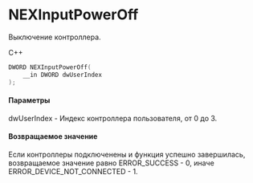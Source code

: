 ﻿# NEXInputPowerOff
Выключение контроллера.

С++
```c
DWORD NEXInputPowerOff(
	__in DWORD dwUserIndex
);
```

#### Параметры
dwUserIndex - Индекс контроллера пользователя, от 0 до 3.

#### Возвращаемое значение
Если контроллеры подключенены и функция успешно завершилась, возвращаемое значение равно ERROR_SUCCESS - 0, иначе ERROR_DEVICE_NOT_CONNECTED - 1.
